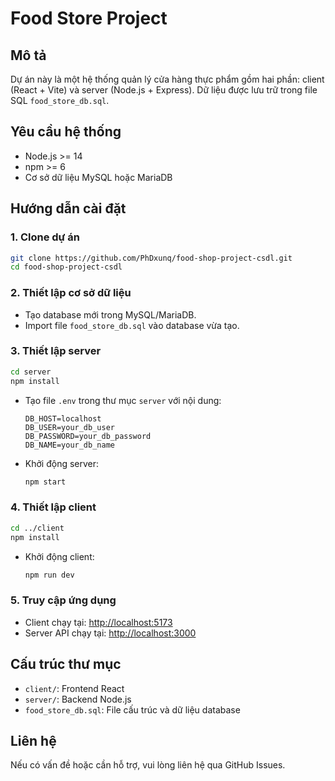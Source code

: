 # Food Store Project

## Mô tả
Dự án này là một hệ thống quản lý cửa hàng thực phẩm gồm hai phần: client (React + Vite) và server (Node.js + Express). Dữ liệu được lưu trữ trong file SQL `food_store_db.sql`.

## Yêu cầu hệ thống
- Node.js >= 14
- npm >= 6
- Cơ sở dữ liệu MySQL hoặc MariaDB

## Hướng dẫn cài đặt

### 1. Clone dự án
```bash
git clone https://github.com/PhDxunq/food-shop-project-csdl.git
cd food-shop-project-csdl
```

### 2. Thiết lập cơ sở dữ liệu
- Tạo database mới trong MySQL/MariaDB.
- Import file `food_store_db.sql` vào database vừa tạo.

### 3. Thiết lập server
```bash
cd server
npm install
```
- Tạo file `.env` trong thư mục `server` với nội dung:
  ```env
  DB_HOST=localhost
  DB_USER=your_db_user
  DB_PASSWORD=your_db_password
  DB_NAME=your_db_name
  ```
- Khởi động server:
  ```bash
  npm start
  ```

### 4. Thiết lập client
```bash
cd ../client
npm install
```
- Khởi động client:
  ```bash
  npm run dev
  ```

### 5. Truy cập ứng dụng
- Client chạy tại: [http://localhost:5173](http://localhost:5173)
- Server API chạy tại: [http://localhost:3000](http://localhost:3000)

## Cấu trúc thư mục
- `client/`: Frontend React
- `server/`: Backend Node.js
- `food_store_db.sql`: File cấu trúc và dữ liệu database

## Liên hệ
Nếu có vấn đề hoặc cần hỗ trợ, vui lòng liên hệ qua GitHub Issues.
